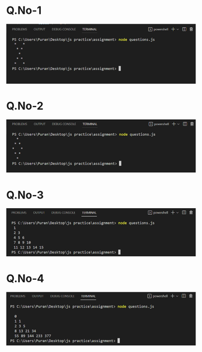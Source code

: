 <h1>Q.No-1</h1>
    <img src="./images/q1.png">

<h1>Q.No-2</h1>
    <img src="./images/q2.png">
    
<h1>Q.No-3</h1>
    <img src="./images/q3.png">

<h1>Q.No-4</h1>
    <img src="./images/q4.png">
